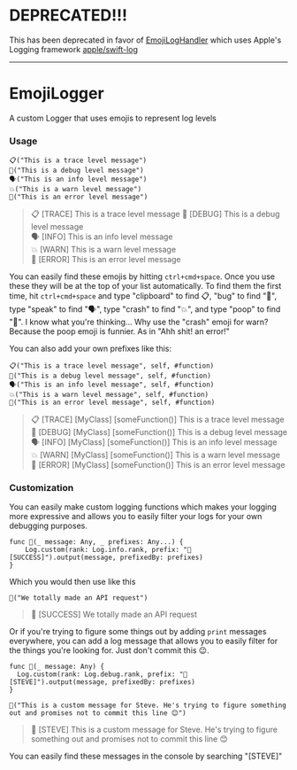 # DEPRECATED!!!


This has been deprecated in favor of [EmojiLogHandler](https://github.com/SwiftMN/EmojiLogHandler) which uses Apple's Logging framework [apple/swift-log](https://github.com/apple/swift-log)

---

# EmojiLogger
A custom Logger that uses emojis to represent log levels

### Usage

    📋("This is a trace level message")   
    🐛("This is a debug level message")   
    🗣("This is an info level message")   
    💥("This is a warn level message")
    💩("This is an error level message")

>📋 [TRACE] This is a trace level message
🐛 [DEBUG] This is a debug level message  
🗣 [INFO]  This is an info level message  
💥 [WARN]  This is a warn level message  
💩 [ERROR] This is an error level message  

You can easily find these emojis by hitting `ctrl+cmd+space`. Once you use these they will be at the top of your list automatically. To find them the first time, hit `ctrl+cmd+space` and type "clipboard" to find 📋, "bug" to find "🐛", type "speak" to find "🗣", type "crash" to find "💥", and type "poop" to find "💩". I know what you're thinking... Why use the "crash" emoji for warn? Because the poop emoji is funnier. As in "Ahh shit! an error!"

You can also add your own prefixes like this:

    📋("This is a trace level message", self, #function)   
    🐛("This is a debug level message", self, #function)   
    🗣("This is an info level message", self, #function)   
    💥("This is a warn level message", self, #function)
    💩("This is an error level message", self, #function)

>📋 [TRACE] [MyClass] [someFunction()] This is a trace level message
🐛 [DEBUG] [MyClass] [someFunction()] This is a debug level message  
🗣 [INFO]  [MyClass] [someFunction()] This is an info level message  
💥 [WARN]  [MyClass] [someFunction()] This is a warn level message  
💩 [ERROR] [MyClass] [someFunction()] This is an error level message  

### Customization

You can easily make custom logging functions which makes your logging more expressive and allows you to easily filter your logs for your own debugging purposes.

    func 🏅(_ message: Any, _ prefixes: Any...) {
        Log.custom(rank: Log.info.rank, prefix: "🏅 [SUCCESS]").output(message, prefixedBy: prefixes)
    }

Which you would then use like this

    🏅("We totally made an API request")

>🏅 [SUCCESS] We totally made an API request

Or if you're trying to figure some things out by adding `print` messages everywhere, you can add a log message that allows you to easily filter for the things you're looking for. Just don't commit this 😉.

    func 🤔(_ message: Any) {
      Log.custom(rank: Log.debug.rank, prefix: "🤔 [STEVE]").output(message, prefixedBy: prefixes)
    }

    🤔("This is a custom message for Steve. He's trying to figure something out and promises not to commit this line 😊")

>🤔 [STEVE] This is a custom message for Steve. He's trying to figure something out and promises not to commit this line 😊

You can easily find these messages in the console by searching "[STEVE]"

